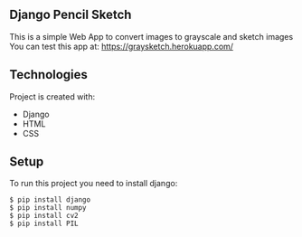 ## Django Pencil Sketch
This is a simple Web App to convert images to grayscale and sketch images
You can test this app at: https://graysketch.herokuapp.com/

## Technologies
Project is created with:
* Django
* HTML
* CSS

## Setup
To run this project you need to install django:
```
$ pip install django
$ pip install numpy
$ pip install cv2
$ pip install PIL
```